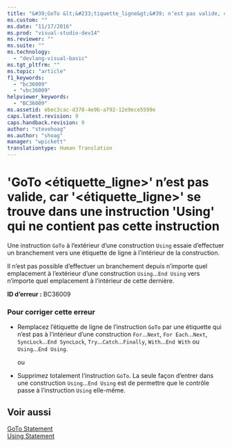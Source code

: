```yaml
---
title: "&#39;GoTo &lt;&#233;tiquette_ligne&gt;&#39; n’est pas valide, car &#39;&lt;&#233;tiquette_ligne&gt;&#39; se trouve dans une instruction &#39;Using&#39; qui ne contient pas cette instruction | Microsoft Docs"
ms.custom: ""
ms.date: "11/17/2016"
ms.prod: "visual-studio-dev14"
ms.reviewer: ""
ms.suite: ""
ms.technology: 
  - "devlang-visual-basic"
ms.tgt_pltfrm: ""
ms.topic: "article"
f1_keywords: 
  - "bc36009"
  - "vbc36009"
helpviewer_keywords: 
  - "BC36009"
ms.assetid: ebec3cac-d378-4e9b-a792-12e9ece5599e
caps.latest.revision: 9
caps.handback.revision: 9
author: "stevehoag"
ms.author: "shoag"
manager: "wpickett"
translationtype: Human Translation
---
```

# &#39;GoTo &lt;&#233;tiquette_ligne&gt;&#39; n’est pas valide, car &#39;&lt;&#233;tiquette_ligne&gt;&#39; se trouve dans une instruction &#39;Using&#39; qui ne contient pas cette instruction
Une instruction `GoTo` à l’extérieur d’une construction `Using` essaie d’effectuer un branchement vers une étiquette de ligne à l’intérieur de la construction.  
  
 Il n’est pas possible d’effectuer un branchement depuis n’importe quel emplacement à l’extérieur d’une construction `Using`...`End Using` vers n’importe quel emplacement à l’intérieur de cette dernière.  
  
 **ID d’erreur :** BC36009  
  
### Pour corriger cette erreur  
  
-   Remplacez l’étiquette de ligne de l’instruction `GoTo` par une étiquette qui n’est pas à l’intérieur d’une construction `For`...`Next`, `For Each`...`Next`, `SyncLock`...`End SyncLock`, `Try`...`Catch`...`Finally`, `With`...`End With` ou `Using`...`End Using`.  
  
     ou  
  
-   Supprimez totalement l’instruction `GoTo`. La seule façon d’entrer dans une construction `Using`...`End Using` est de permettre que le contrôle passe à l’instruction `Using` elle\-même.  
  
## Voir aussi  
 [GoTo Statement](../../visual-basic/language-reference/statements/goto-statement.md)   
 [Using Statement](../../visual-basic/language-reference/statements/using-statement.md)